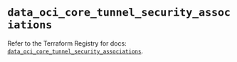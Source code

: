 # `data_oci_core_tunnel_security_associations`

Refer to the Terraform Registry for docs: [`data_oci_core_tunnel_security_associations`](https://registry.terraform.io/providers/oracle/oci/6.18.0/docs/data-sources/core_tunnel_security_associations).
